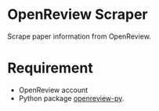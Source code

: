 # OpenReview Scraper

Scrape paper information from OpenReview.

# Requirement

- OpenReview account
- Python package [openreview-py](https://github.com/openreview/openreview-py).
